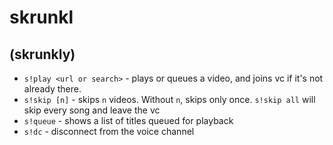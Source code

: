 # skrunkl
## (skrunkly)
- `s!play <url or search>` - plays or queues a video, and joins vc if it's not already there.
- `s!skip [n]` - skips `n` videos. Without `n`, skips only once. `s!skip all` will skip every song and leave the vc
- `s!queue` - shows a list of titles queued for playback
- `s!dc` - disconnect from the voice channel
